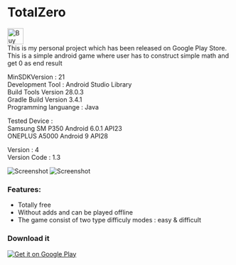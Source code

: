 # TotalZero
<a href='https://ko-fi.com/Y8Y5L0LQ' target='_blank'><img height='36' style='border:0px;height:36px;' src='https://az743702.vo.msecnd.net/cdn/kofi2.png?v=0' border='0' alt='Buy Me a Coffee at ko-fi.com' /></a>
</br>This is my personal project which has been released on Google Play Store. This is a simple android game where user has to construct simple math and get 0 as end result

MinSDKVersion : 21
</br>Development Tool : Android Studio Library
</br>Build Tools Version 28.0.3
</br>Gradle Build Version 3.4.1
</br>Programming languange : Java

Tested Device :
</br> Samsung SM P350 Android 6.0.1 API23
</br> ONEPLUS A5000 Android 9 API28
  
Version : 4
</br>Version Code : 1.3
  
![Screenshot](https://github.com/snufflesrea/TotalZero/blob/master/ss1.PNG)
![Screenshot](https://github.com/snufflesrea/TotalZero/blob/master/ss2.PNG)

### Features:
- Totally free
- Without adds and can be played offline
- The game consist of two  type difficuly modes : easy & difficult

### Download it
<a href='https://play.google.com/store/apps/details?id=com.andreasgift.totalzero&pcampaignid=MKT-Other-global-all-co-prtnr-py-PartBadge-Mar2515-1'><img alt='Get it on Google Play' src='https://play.google.com/intl/en_us/badges/images/generic/en_badge_web_generic.png'/></a>

